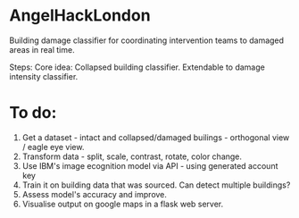 # AngelHackLondon
Building damage classifier for coordinating intervention teams to damaged areas in real time. 

Steps:
Core idea: Collapsed building classifier. Extendable to damage intensity classifier. 

# To do:
1) Get a dataset - intact and collapsed/damaged builings - orthogonal view / eagle eye view. 
2) Transform data - split, scale, contrast, rotate, color change. 
3) Use IBM's image ecognition model via API - using generated account key 
4) Train it on building data that was sourced. Can detect multiple buildings? 
5) Assess model's accuracy and improve. 
6) Visualise output on google maps in a flask web server. 
